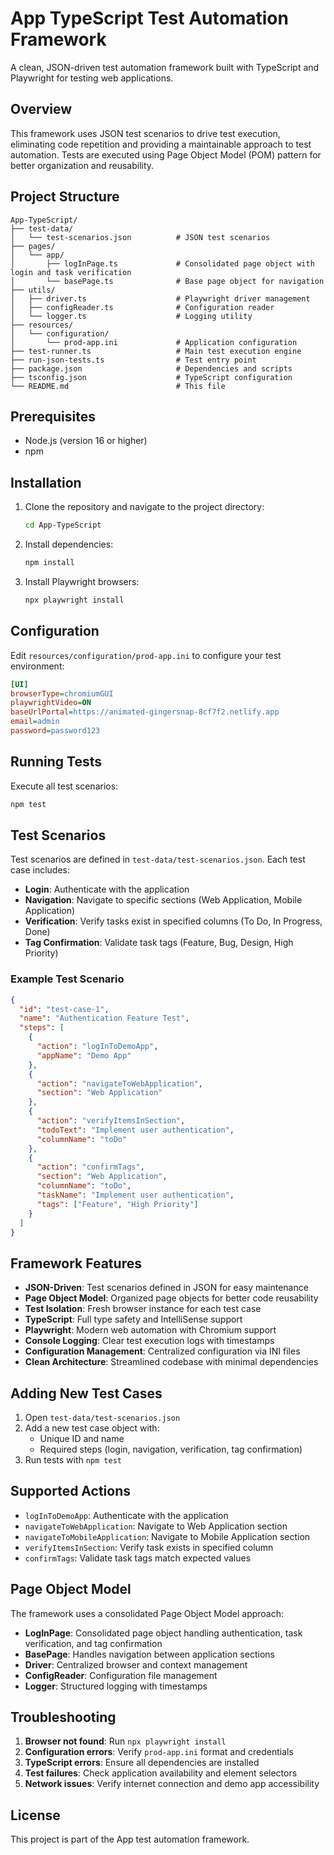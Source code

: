# App TypeScript Test Automation Framework

A clean, JSON-driven test automation framework built with TypeScript and Playwright for testing web applications.

## Overview

This framework uses JSON test scenarios to drive test execution, eliminating code repetition and providing a maintainable approach to test automation. Tests are executed using Page Object Model (POM) pattern for better organization and reusability.

## Project Structure

```
App-TypeScript/
├── test-data/
│   └── test-scenarios.json          # JSON test scenarios
├── pages/
│   └── app/
│       ├── logInPage.ts             # Consolidated page object with login and task verification
│       └── basePage.ts              # Base page object for navigation
├── utils/
│   ├── driver.ts                    # Playwright driver management
│   ├── configReader.ts              # Configuration reader
│   └── logger.ts                    # Logging utility
├── resources/
│   └── configuration/
│       └── prod-app.ini             # Application configuration
├── test-runner.ts                   # Main test execution engine
├── run-json-tests.ts                # Test entry point
├── package.json                     # Dependencies and scripts
├── tsconfig.json                    # TypeScript configuration
└── README.md                        # This file
```

## Prerequisites

- Node.js (version 16 or higher)
- npm

## Installation

1. Clone the repository and navigate to the project directory:
   ```bash
   cd App-TypeScript
   ```

2. Install dependencies:
   ```bash
   npm install
   ```

3. Install Playwright browsers:
   ```bash
   npx playwright install
   ```

## Configuration

Edit `resources/configuration/prod-app.ini` to configure your test environment:

```ini
[UI]
browserType=chromiumGUI
playwrightVideo=ON
baseUrlPortal=https://animated-gingersnap-8cf7f2.netlify.app
email=admin
password=password123
```

## Running Tests

Execute all test scenarios:
```bash
npm test
```

## Test Scenarios

Test scenarios are defined in `test-data/test-scenarios.json`. Each test case includes:

- **Login**: Authenticate with the application
- **Navigation**: Navigate to specific sections (Web Application, Mobile Application)
- **Verification**: Verify tasks exist in specified columns (To Do, In Progress, Done)
- **Tag Confirmation**: Validate task tags (Feature, Bug, Design, High Priority)

### Example Test Scenario

```json
{
  "id": "test-case-1",
  "name": "Authentication Feature Test",
  "steps": [
    {
      "action": "logInToDemoApp",
      "appName": "Demo App"
    },
    {
      "action": "navigateToWebApplication",
      "section": "Web Application"
    },
    {
      "action": "verifyItemsInSection",
      "todoText": "Implement user authentication",
      "columnName": "toDo"
    },
    {
      "action": "confirmTags",
      "section": "Web Application",
      "columnName": "toDo",
      "taskName": "Implement user authentication",
      "tags": ["Feature", "High Priority"]
    }
  ]
}
```

## Framework Features

- **JSON-Driven**: Test scenarios defined in JSON for easy maintenance
- **Page Object Model**: Organized page objects for better code reusability
- **Test Isolation**: Fresh browser instance for each test case
- **TypeScript**: Full type safety and IntelliSense support
- **Playwright**: Modern web automation with Chromium support
- **Console Logging**: Clear test execution logs with timestamps
- **Configuration Management**: Centralized configuration via INI files
- **Clean Architecture**: Streamlined codebase with minimal dependencies

## Adding New Test Cases

1. Open `test-data/test-scenarios.json`
2. Add a new test case object with:
   - Unique ID and name
   - Required steps (login, navigation, verification, tag confirmation)
3. Run tests with `npm test`

## Supported Actions

- `logInToDemoApp`: Authenticate with the application
- `navigateToWebApplication`: Navigate to Web Application section
- `navigateToMobileApplication`: Navigate to Mobile Application section
- `verifyItemsInSection`: Verify task exists in specified column
- `confirmTags`: Validate task tags match expected values

## Page Object Model

The framework uses a consolidated Page Object Model approach:

- **LogInPage**: Consolidated page object handling authentication, task verification, and tag confirmation
- **BasePage**: Handles navigation between application sections
- **Driver**: Centralized browser and context management
- **ConfigReader**: Configuration file management
- **Logger**: Structured logging with timestamps

## Troubleshooting

1. **Browser not found**: Run `npx playwright install`
2. **Configuration errors**: Verify `prod-app.ini` format and credentials
3. **TypeScript errors**: Ensure all dependencies are installed
4. **Test failures**: Check application availability and element selectors
5. **Network issues**: Verify internet connection and demo app accessibility

## License

This project is part of the App test automation framework.